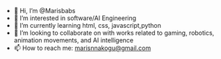 - 👋 Hi, I’m @Marisbabs
- 👀 I’m interested in software/AI Engineering
- 🌱 I’m currently learning html, css, javascript,python
- 💞️ I’m looking to collaborate on with works related to gaming, robotics, animation movements, and AI intelligence
- 📫 How to reach me: marisnnakogu@gmail.com 

<!---
Marisbabs/Marisbabs is a ✨ special ✨ repository because its `README.md` (this file) appears on your GitHub profile.
You can click the Preview link to take a look at your changes.
--->
